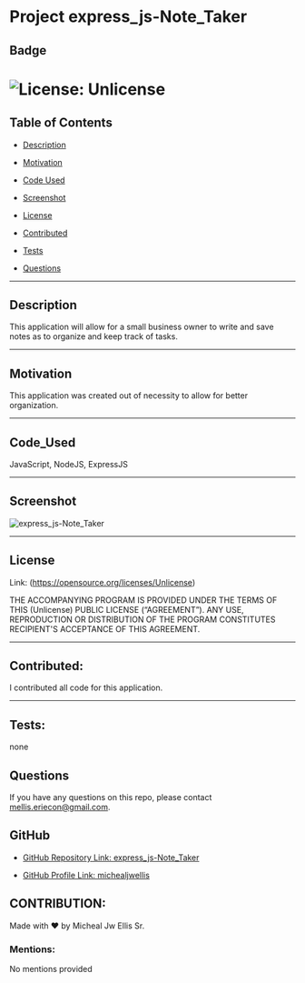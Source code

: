 
  # Project  express_js-Note_Taker
  
  ## Badge

  # ![License: Unlicense](https://img.shields.io/badge/license-Unlicense-black.svg)

  ## Table of Contents

  * [Description](#description)
  
  * [Motivation](#motivation)

  * [Code Used](#code_used)

  * [Screenshot](#screenshot)

  * [License](#license)

  * [Contributed](#contributed)

  * [Tests](#tests)

  * [Questions](#questions)

  ---

  ## Description

  This application will allow for a small business owner to write and save notes as to organize and keep track of tasks.

  ---

  ## Motivation

  This application was created out of necessity to allow for better organization.

  ---

  ## Code_Used

  JavaScript, NodeJS, ExpressJS

  ---

  ## Screenshot

  ![express_js-Note_Taker](https://nameless-woodland-32392.herokuapp.com/notes)

  ---

  ## License

  Link: (https://opensource.org/licenses/Unlicense)

  THE ACCOMPANYING PROGRAM IS PROVIDED UNDER THE TERMS OF THIS (Unlicense) PUBLIC LICENSE (“AGREEMENT”). ANY USE, REPRODUCTION OR DISTRIBUTION OF THE PROGRAM CONSTITUTES RECIPIENT'S ACCEPTANCE OF THIS AGREEMENT.

  ---

  ## Contributed:

  I contributed all code for this application.

  ---

  ## Tests: 

  none

  ## Questions

  If you have any questions on this repo, please contact mellis.eriecon@gmail.com.

  ## GitHub

  * [GitHub Repository Link: express_js-Note_Taker](https://github.com/michealjwellis/express_js-Note_Taker)

  * [GitHub Profile Link: michealjwellis](https://github.com/michealjwellis)

  ## CONTRIBUTION:

  Made with ❤️ by Micheal Jw Ellis Sr.

  ### Mentions: 

  No mentions provided

